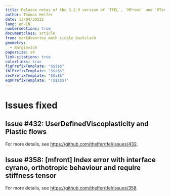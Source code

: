 ```yaml
---
title: Release notes of the 3.2.9 version of `TFEL`, `MFront` and `MTest`
author: Thomas Helfer
date: 13/04/20222
lang: en-EN
numbersections: true
documentclass: article
from: markdown+tex_math_single_backslash
geometry:
  - margin=2cm
papersize: a4
link-citations: true
colorlinks: true
figPrefixTemplate: "$$i$$"
tblPrefixTemplate: "$$i$$"
secPrefixTemplate: "$$i$$"
eqnPrefixTemplate: "($$i$$)"
---
```



# Issues fixed

## Issue #432: UserDefinedViscoplasticity and Plastic flows

For more details, see <https://github.com/thelfer/tfel/issues/432>.

## Issue #358: [mfront] Index error with interface cyrano, orthotropic behaviour and require stiffness tensor 

For more details, see <https://github.com/thelfer/tfel/issues/358>.
